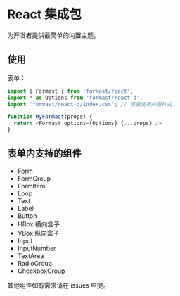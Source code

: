 # React 集成包

为开发者提供最简单的内置主题。

## 使用

表单：

```js
import { Formast } from 'formast/react';
import * as Options from 'formast/react-d';
import 'formast/react-d/index.css'; // 需要使用内置样式

function MyFormast(props) {
  return <Formast options={Options} {...props} />
}
```

## 表单内支持的组件

- Form
- FormGroup
- FormItem
- Loop
- Text
- Label
- Button
- HBox 横向盒子
- VBox 纵向盒子
- Input
- InputNumber
- TextArea
- RadioGroup
- CheckboxGroup


其他组件如有需求请在 issues 中提。

